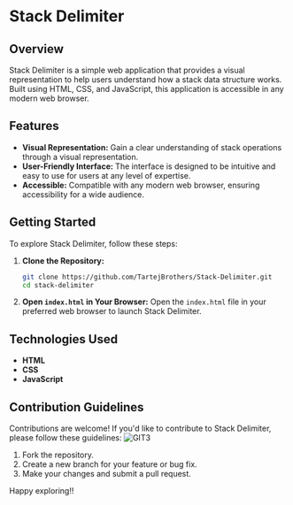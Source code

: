 # Stack Delimiter

## Overview

Stack Delimiter is a simple web application that provides a visual representation to help users understand how a stack data structure works. Built using HTML, CSS, and JavaScript, this application is accessible in any modern web browser.

## Features

- **Visual Representation:** Gain a clear understanding of stack operations through a visual representation.
- **User-Friendly Interface:** The interface is designed to be intuitive and easy to use for users at any level of expertise.
- **Accessible:** Compatible with any modern web browser, ensuring accessibility for a wide audience.

## Getting Started

To explore Stack Delimiter, follow these steps:

1. **Clone the Repository:**
   ```bash
   git clone https://github.com/TartejBrothers/Stack-Delimiter.git
   cd stack-delimiter
   ```

2. **Open `index.html` in Your Browser:**
   Open the `index.html` file in your preferred web browser to launch Stack Delimiter.

## Technologies Used

- **HTML**
- **CSS**
- **JavaScript**

## Contribution Guidelines

Contributions are welcome! If you'd like to contribute to Stack Delimiter, please follow these guidelines:
![GIT3](https://github.com/Sukanyasingh3/Stack-Delimiter/assets/113462236/860c967a-621b-4a9d-ad86-3b5510330661)

1. Fork the repository.
2. Create a new branch for your feature or bug fix.
3. Make your changes and submit a pull request.


Happy exploring!!
